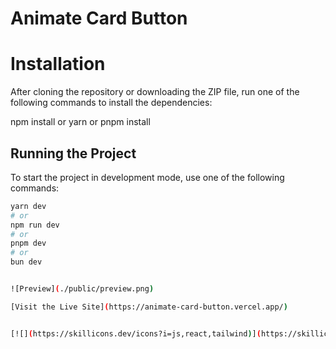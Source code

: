 # Animate Card Button

# Installation
After cloning the repository or downloading the ZIP file, run one of the following commands to install the dependencies:

npm install
or
yarn
or
pnpm install

## Running the Project
To start the project in development mode, use one of the following commands:

```bash
yarn dev
# or
npm run dev
# or
pnpm dev
# or
bun dev


![Preview](./public/preview.png)

[Visit the Live Site](https://animate-card-button.vercel.app/)


[![](https://skillicons.dev/icons?i=js,react,tailwind)](https://skillicons.dev)